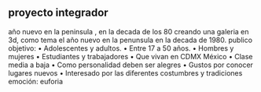 proyecto integrador 
--------------------
año nuevo en la peninsula , en la decada de los 80
creando una galeria en 3d, como tema el año nuevo en la penunsula en la decada de 1980.
publico objetivo: 
•	Adolescentes y adultos.
•	Entre 17 a 50 años.
•	Hombres y mujeres
•	Estudiantes y trabajadores 
•	Que vivan en CDMX México
•	Clase media a baja
•	Como personalidad deben ser alegres
•	Gustos por conocer lugares nuevos 
•	Interesado por las diferentes costumbres y tradiciones 
emoción: euforia 

